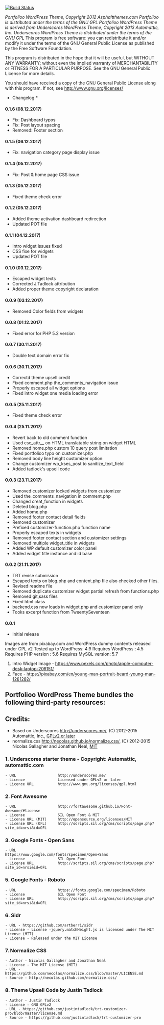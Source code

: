 [![Build Status](https://travis-ci.org/Automattic/_s.svg?branch=master)](https://travis-ci.org/Automattic/_s)

*Portfolioo WordPress Theme, Copyright 2012 Asphaltthemes.com*
*Portfolioo is distributed under the terms of the GNU GPL*
*Portfolioo WordPress Theme is derived from Underscores WordPress Theme, Copyright 2013 Automattic, Inc.*
*Underscores WordPress Theme is distributed under the terms of the GNU GPL*
This program is free software: you can redistribute it and/or modify
it under the terms of the GNU General Public License as published by
the Free Software Foundation.

This program is distributed in the hope that it will be useful,
but WITHOUT ANY WARRANTY; without even the implied warranty of
MERCHANTABILITY or FITNESS FOR A PARTICULAR PURPOSE.  See the
GNU General Public License for more details.

You should have received a copy of the GNU General Public License
along with this program.  If not, see http://www.gnu.org/licenses/



* Changelog *

#### 0.1.6 (08.12.2017)
- Fix: Dashboard typos
- Fix: Post layout spacing
- Removed: Footer section



#### 0.1.5 (06.12.2017)
- Fix: navigation category page display issue


#### 0.1.4 (05.12.2017)
- Fix: Post & home page CSS issue


#### 0.1.3 (05.12.2017)
- Fixed theme check error


#### 0.1.2 (05.12.2017)
- Added theme activation dashboard redirection
- Updated POT file


#### 0.1.1 (04.12.2017)
- Intro widget issues fixed
- CSS fixe for widgets
- Updated POT file


#### 0.1.0 (03.12.2017)
- Escaped widget texts
- Corrected J.Tadlock attribution
- Added proper theme copyright declaration


#### 0.0.9 (03.12.2017)
- Removed Color fields from widgets


#### 0.0.8 (01.12.2017)
- Fixed error for PHP 5.2 version


#### 0.0.7 (30.11.2017)
- Double text domain error fix



#### 0.0.6 (30.11.2017)
- Correctd theme upsell credit
- Fixed comment.php the_comments_navigation issue
- Properly escaped all widget options
- Fixed intro widget one media loading error


#### 0.0.5 (25.11.2017)
- Fixed theme check error


#### 0.0.4 (25.11.2017)
- Revert back to old comment function
- Used esc_attr__ on HTML translatable string on widget HTML
- Removed home.php custom 10 query post limitation
- Fixed portfolioo typo on customizer.php
- Removed body line height customizer option
- Change customizer wp_kses_post to sanitize_text_field
- Added tadlock's upsell code




#### 0.0.3 (23.11.2017)
- Removed customizer locked widgets from customizer
- Used the_comments_navigation in comment.php
- Changed creat_function in widgets
- Deleted blog.php
- Added home.php
- Removed footer contact detail fields
- Removed customizer 
- Prefixed customizer-function.php function name
- Properly escaped texts in widgets
- Removed footer contact section and customizer settings
- Removed multiple widget_title in widgets
- Added WP default customizer color panel
- Added widget title instance and id base


#### 0.0.2 (21.11.2017)
- TRT revise submission
- Escaped texts on blog.php and content.php file also checked other files.
- Revised readme file
- Removed duplicate customizer widget partial refresh from functions.php
- Removed git,sass files
- Fixed html class
- backend.css now loads in widget.php and customizer panel only
- Tooks excerpt function from TweentySeventeen

#### 0.0.1
- Initial release 




Images are from pixabay.com and WordPress dummy contents released under GPL v2
Tested up to WordPress: 4.9
Requires WordPress    : 4.5
Requires PHP version  : 5.6
Requires MySQL version: 5.7

1. Intro Widget Image - https://www.pexels.com/photo/apple-computer-desk-laptop-209151/
2. Face - https://pixabay.com/en/young-man-portrait-beard-young-man-1281282/


Portfolioo WordPress Theme bundles the following third-party resources:
-------------------------------------------------------
Credits:
-------------------------------------------------------


* Based on Underscores http://underscores.me/, (C) 2012-2015 Automattic, Inc., [GPLv2 or later](https://www.gnu.org/licenses/gpl-2.0.html)
* normalize.css http://necolas.github.io/normalize.css/, (C) 2012-2015 Nicolas Gallagher and Jonathan Neal, [MIT](http://opensource.org/licenses/MIT)


### 1. Underscores starter theme - Copyright: Automattic, automattic.com 
    - URL                   http://underscores.me/
    - Licence               Licensed under GPLv2 or later    
    - Licence URL           http://www.gnu.org/licenses/gpl.html

### 2. Font Awesome
    - URL                   http://fortawesome.github.io/Font-Awesome/#license
    - License               SIL Open Font & MIT
    - License URL (MIT)     http://opensource.org/licenses/MIT
    - License URL (OFL)     http://scripts.sil.org/cms/scripts/page.php?site_id=nrsi&id=OFL

### 3. Google Fonts - Open Sans
    - URL                   https://www.google.com/fonts/specimen/Open+Sans
    - License               SIL Open Font
    - License URL           http://scripts.sil.org/cms/scripts/page.php?site_id=nrsi&id=OFL


### 5. Google Fonts - Roboto
    - URL                   https://fonts.google.com/specimen/Roboto
    - License               SIL Open Font
    - License URL           http://scripts.sil.org/cms/scripts/page.php?site_id=nrsi&id=OFL


### 6. Sidr 
    - URL - https://github.com/artberri/sidr
    - License - License -jquery.matchHeight.js is licensed under The MIT License (MIT)
    - License - Released under the MIT License


### 7. Normalize CSS
    - Author - Nicolas Gallagher and Jonathan Neal 
    - License - The MIT License (MIT)   
    - URL - https://github.com/necolas/normalize.css/blob/master/LICENSE.md
    - Source - http://necolas.github.com/normalize.css/


### 8. Theme Upsell Code by Justin Tadlock
    - Author - Justin Tadlock
    - License - GNU GPLv2  
    - URL - https://github.com/justintadlock/trt-customizer-pro/blob/master/license.md
    - Source - https://github.com/justintadlock/trt-customizer-pro